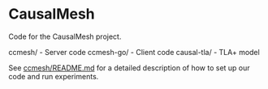 # CausalMesh

Code for the CausalMesh project.

ccmesh/ - Server code
ccmesh-go/ - Client code
causal-tla/ - TLA+ model

See [ccmesh/README.md](ccmesh/README.md) for a detailed description of how to set up our code and run experiments.